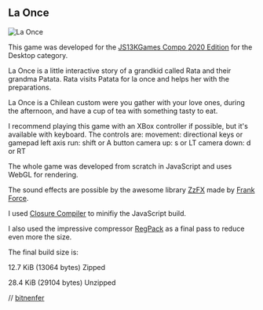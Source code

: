 La Once
-------

![La Once](http://voidptr.io/images/LaOnce/big.png)

This game was developed for the [JS13KGames Compo 2020 Edition](http://js13kgames.com/) for the Desktop category.

La Once is a little interactive story of a grandkid called Rata and their grandma Patata. Rata visits Patata for la once and helps her with the preparations.

La Once is a Chilean custom were you gather with your love ones, during the afternoon, and have a cup of tea with something tasty to eat.

I recommend playing this game with an XBox controller if possible, but it's available with keyboard.
The controls are:
movement: directional keys or gamepad left axis
run: shift or A button
camera up: s or LT
camera down: d or RT

The whole game was developed from scratch in JavaScript and uses WebGL for rendering.

The sound effects are possible by the awesome library [ZzFX](https://killedbyapixel.github.io/ZzFX/) made by [Frank Force](http://www.frankforce.com/).

I used [Closure Compiler](https://developers.google.com/closure/compiler) to minifiy the JavaScript build.

I also used the impressive compressor [RegPack](https://github.com/Siorki/RegPack) as a final pass to reduce even more the size.

The final build size is:

12.7 KiB (13064 bytes) Zipped

28.4 KiB (29104 bytes) Unzipped

// [bitnenfer](https://twitter.com/bitnenfer)

